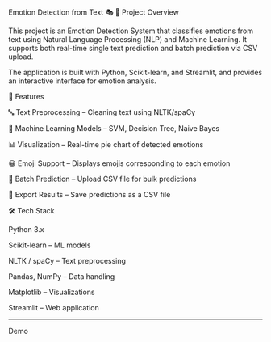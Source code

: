 Emotion Detection from Text 🎭
📌 Project Overview

This project is an Emotion Detection System that classifies emotions from text using Natural Language Processing (NLP) and Machine Learning.
It supports both real-time single text prediction and batch prediction via CSV upload.

The application is built with Python, Scikit-learn, and Streamlit, and provides an interactive interface for emotion analysis.

🚀 Features

🔤 Text Preprocessing – Cleaning text using NLTK/spaCy

🤖 Machine Learning Models – SVM, Decision Tree, Naive Bayes

📊 Visualization – Real-time pie chart of detected emotions

😀 Emoji Support – Displays emojis corresponding to each emotion

📂 Batch Prediction – Upload CSV file for bulk predictions

💾 Export Results – Save predictions as a CSV file

🛠️ Tech Stack

Python 3.x

Scikit-learn – ML models

NLTK / spaCy – Text preprocessing

Pandas, NumPy – Data handling

Matplotlib – Visualizations

Streamlit – Web application


-------

Demo 
